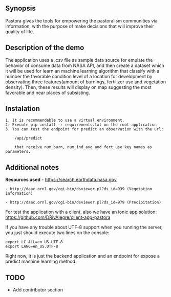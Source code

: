 ## Synopsis

Pastora gives the tools for empowering the pastoralism communities via information, with the purpose of make decisions that will improve their quality of life.

## Description of the demo

The application uses a .csv file as sample data source for emulate the behavior of consume data from NASA API, and then create a dataset which it will be used for learn an machine learning algorithm that classify with a number the favorable condition level of a location for development by observating three features(amount of burnings, fertilizer use and vegetation density). Then, these results will display on map suggesting the most favorable and near places of subsisting.

## Instalation

	1. It is recommendable to use a virtual environment.
	2. Execute pip install -r requirements.txt on the root application
	3. You can test the endpoint for predict an observation with the url:

		/api/predict

		that receive num_burn, num_ind_avg and fert_use key names as parameters.

## Additional notes
   **Resources used**
	- https://search.earthdata.nasa.gov

	- http://daac.ornl.gov/cgi-bin/dsviewer.pl?ds_id=939 (Vegetation information)
	
	- http://daac.ornl.gov/cgi-bin/dsviewer.pl?ds_id=979 (Precipitation)

   For test the application with a client, also we have an ionic app solution:
   https://github.com/DRivAlegre/client-app-pastora

   If you have any trouble about UTF-8 support when you running the server, you just should execute two lines on the console:
   	
   	export LC_ALL=en_US.UTF-8
	export LANG=en_US.UTF-8

   Right now, it is just the backend application and an endpoint for expose a predict machine learning method.

## TODO
- Add contributor section


